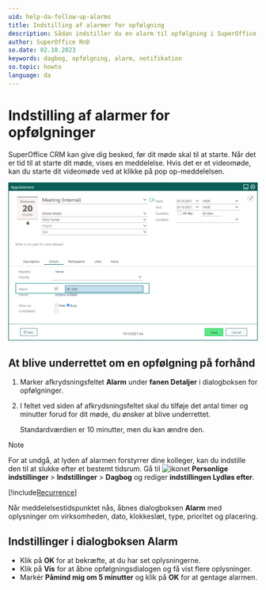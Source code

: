 ```yaml
---
uid: help-da-follow-up-alarms
title: Indstilling af alarmer for opfølgning
description: Sådan indstiller du en alarm til opfølgning i SuperOffice.
author: SuperOffice RnD
so.date: 02.10.2023
keywords: dagbog, opfølgning, alarm, notifikation
so.topic: howto
language: da
---
```


# Indstilling af alarmer for opfølgninger

SuperOffice CRM kan give dig besked, før dit møde skal til at starte. Når det er tid til at starte dit møde, vises en meddelelse. Hvis det er et videomøde, kan du starte dit videomøde ved at klikke på pop op-meddelelsen.

![Du kan indstille en alarm, så du får en meddelelse, før dit møde begynder -screenshot][img2]

## At blive underrettet om en opfølgning på forhånd

1. Marker afkrydsningsfeltet **Alarm** under **fanen Detaljer** i dialogboksen for opfølgninger.
1. I feltet ved siden af afkrydsningsfeltet skal du tilføje det antal timer og minutter forud for dit møde, du ønsker at blive underrettet.

    Standardværdien er 10 minutter, men du kan ændre den.

> [!NOTE]
> For at undgå, at lyden af alarmen forstyrrer dine kolleger, kan du indstille den til at slukke efter et bestemt tidsrum. Gå til ![ikonet][img1] **Personlige indstillinger** > **Indstillinger** > **Dagbog** og rediger **indstillingen Lydløs efter**.

[!include[Recurrence](includes/note-repetition.md)]

Når meddelelsestidspunktet nås, åbnes dialogboksen **Alarm** med oplysninger om virksomheden, dato, klokkeslæt, type, prioritet og placering.

## Indstillinger i dialogboksen Alarm

* Klik på **OK** for at bekræfte, at du har set oplysningerne.
* Klik på **Vis** for at åbne opfølgningsdialogen og få vist flere oplysninger.
* Markér **Påmind mig om 5 minutter** og klik på **OK** for at gentage alarmen.

<!-- Referenced links -->

<!-- Referenced images -->
[img1]: ../../../media/icons/personal-settings-small.png
[img2]: ../../../media/loc/en/diary/appointment-alarm-on-meeting.png
